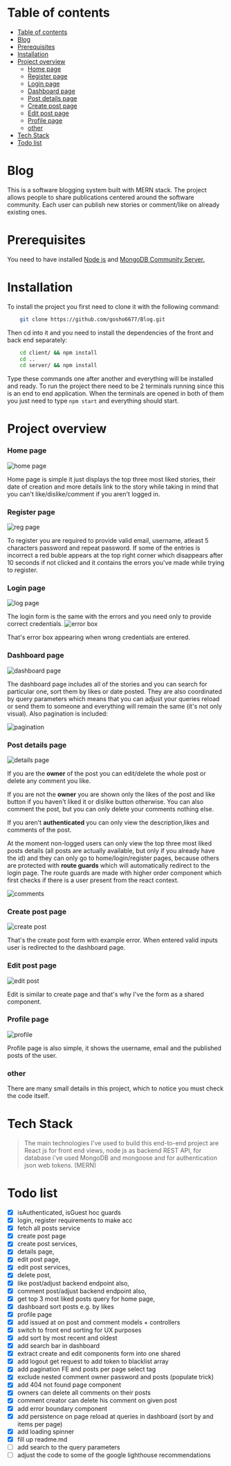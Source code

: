 # Table of contents
- [Table of contents](#table-of-contents)
- [Blog](#blog)
- [Prerequisites](#prerequisites)
- [Installation](#installation)
- [Project overview](#project-overview)
    - [Home page](#home-page)
    - [Register page](#register-page)
    - [Login page](#login-page)
    - [Dashboard page](#dashboard-page)
    - [Post details page](#post-details-page)
    - [Create post page](#create-post-page)
    - [Edit post page](#edit-post-page)
    - [Profile page](#profile-page)
    - [other](#other)
- [Tech Stack](#tech-stack)
- [Todo list](#todo-list)

# Blog
  This is a software blogging system built with MERN stack.
  The project allows people to share publications centered around the software community. Each user can publish new stories or comment/like on already existing ones.

# Prerequisites

You need to have installed [Node js](https://nodejs.org) and [MongoDB Community Server.](https://www.mongodb.com/try/download/community)

# Installation

To install the project you first need to clone it with the following command:
```sh
    git clone https://github.com/gosho6677/Blog.git
```
Then cd into it and you need to install the dependencies of the front and back end separately:
```sh
    cd client/ && npm install
    cd ..
    cd server/ && npm install
```
Type these commands one after another and everything will be installed and ready. To run the project there need to be 2 terminals running since this is an end to end application.
When the terminals are opened in both of them you just need to type `npm start` and everything should start.

# Project overview

### Home page
![home page](https://www.dropbox.com/s/9pfsdq8w5poio9t/home-page.png?raw=1)

Home page is simple it just displays the top three most liked stories, their date of creation and more details link to the story
while taking in mind that you can't like/dislike/comment if you aren't logged in.

### Register page
![reg page](https://www.dropbox.com/s/0d7oplbktvtqnxf/register-page.png?raw=1)

To register you are required to provide valid email, username, atleast 5 characters password and repeat password. If some of the entries is incorrect a red buble appears at the top right corner which disappears
after 10 seconds if not clicked and it contains the errors you've made while trying to register.

### Login page
![log page](https://www.dropbox.com/s/xykrq7raz8be1d3/login-page.png?raw=1)

The login form is the same with the errors and you need only to provide correct credentials.
![error box](https://www.dropbox.com/s/s3d0qi3squxuftc/error-box.png?raw=1)

That's error box appearing when wrong credentials are entered.

### Dashboard page
![dashboard page](https://www.dropbox.com/s/ittl6kvm6qi1ziu/dashboard.png?raw=1)

The dashboard page includes all of the stories and you can search for particular one, sort them by likes or date posted.
They are also coordinated by query parameters which means that you can adjust your queries reload or send them to someone and everything will remain the same (it's not only visual). Also pagination is included: 

![pagination](https://www.dropbox.com/s/2oh3yl7gtghfbs4/dashboard-pagination.png?raw=1)

### Post details page
![details page](https://www.dropbox.com/s/jrlm6f20yonabds/details-page.png?raw=1)

If you are the **owner** of the post you can edit/delete the whole post or delete any comment you like. 

If you are not the **owner** you are shown only the likes of the post and like button if you haven't liked it or dislike button otherwise. You can also comment the post, but you can only delete your comments nothing else.

If you aren't **authenticated** you can only view the description,likes and comments of the post.

At the moment non-logged users can only view the top three most liked posts details (all posts are actually available, but only if you already have the id) and they can only go to home/login/register pages, because others are protected with **route guards** which will automatically redirect to the login page. The route guards are made with higher order component which first checks if there is a user present from the react context.

![comments](https://www.dropbox.com/s/ze7gmxgb7pcxhkv/comments.png?raw=1)

### Create post page
![create post](https://www.dropbox.com/s/wwaw2mx74lsrkvm/create-page.png?raw=1)

That's the create post form with example error. When entered valid inputs user is redirected to the dashboard page.

### Edit post page
![edit post](https://www.dropbox.com/s/y7nzxlpgty26vpv/edit-page.png?raw=1)

Edit is similar to create page and that's why I've the form as a shared component.

### Profile page
![profile](https://www.dropbox.com/s/3lm0q3sz9jz2vil/profile-page.png?raw=1)

Profile page is also simple, it shows the username, email and the published posts of the user.

### other
Тhere are many small details in this project, which to notice you must check the code itself.
# Tech Stack
> The main technologies I've used to build this end-to-end project are React js for front end views, node js as backend REST API, for database i've used MongoDB and mongoose and for authentication json web tokens. (MERN)

# Todo list

 - [x] isAuthenticated, isGuest hoc guards
 - [x] login, register requirements to make acc
 - [x] fetch all posts service
 - [x] create post page
 - [x] create post services,
 - [x] details page,
 - [x] edit post page,
 - [x] edit post services,
 - [x] delete post,
 - [x] like post/adjust backend endpoint also,
 - [x] comment post/adjust backend endpoint also,
 - [x] get top 3 most liked posts query for home page,
 - [x] dashboard sort posts e.g. by likes
 - [x] profile page
 - [x] add issued at on post and comment models + controllers
 - [x] switch to front end sorting for UX purposes
 - [x] add sort by most recent and oldest
 - [x] add search bar in dashboard
 - [x] extract create and edit components form into one shared
 - [x] add logout get request to add token to blacklist array
 - [x] add pagination FE and posts per page select tag
 - [x] exclude nested comment owner password and posts (populate trick)
 - [x] add 404 not found page component
 - [x] owners can delete all comments on their posts
 - [x] comment creator can delete his comment on given post
 - [x] add error boundary component
 - [x] add persistence on page reload at queries in dashboard (sort by and items per page)
 - [x] add loading spinner
 - [x] fill up readme.md
 - [ ] add search to the query parameters
 - [ ] adjust the code to some of the google lighthouse recommendations